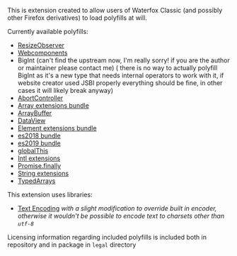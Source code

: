 This is extension created to allow users of Waterfox Classic (and possibly other Firefox derivatives) to load polyfills at will.

Currently available polyfills:
- [ResizeObserver](https://github.com/que-etc/resize-observer-polyfill)
- [Webcomponents](https://github.com/webcomponents/polyfills)
- BigInt (can't find the upstream now, I'm really sorry! if you are the author or maintainer please contact me) ( there is no way to actually polyfill BigInt as it's a new type that needs internal operators to work with it, if website creator used JSBI properly everything should be fine, in other cases it will likely break anyway)
- [AbortController](https://polyfill.io)
- [Array extensions bundle](https://polyfill.io)
- [ArrayBuffer](https://polyfill.io)
- [DataView](https://polyfill.io)
- [Element extensions bundle](https://polyfill.io)
- [es2018 bundle](https://polyfill.io)
- [es2019 bundle](https://polyfill.io)
- [globalThis](https://polyfill.io)
- [Intl extensions](https://polyfill.io)
- [Promise.finally](https://polyfill.io)
- [String extensions](https://polyfill.io)
- [TypedArrays](https://polyfill.io)

This extension uses libraries:

- [Text Encoding](https://github.com/inexorabletash/text-encoding) *with a slight modification to override built in encoder, otherwise it wouldn't be possible to encode text to charsets other than `utf-8`* 

Licensing information regarding included polyfills is included both in repository and in package in `legal` directory
